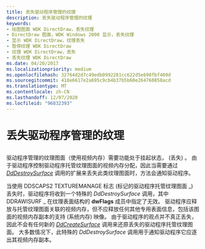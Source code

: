 ```yaml
---
title: 丢失驱动程序管理的纹理
description: 丢失驱动程序管理的纹理
keywords:
- 绘图图面 WDK DirectDraw，丢失纹理
- DirectDraw 图面，WDK Windows 2000 显示，丢失纹理
- 显示 WDK DirectDraw，纹理丢失
- 暂停纹理 WDK DirectDraw
- 纹理 WDK DirectDraw，丢失
- 丢失纹理 WDK DirectDraw
ms.date: 04/20/2017
ms.localizationpriority: medium
ms.openlocfilehash: 32764d2d7c49edb0992281cc622d5e698fbf409d
ms.sourcegitcommit: 418e6617e2a695c9cb4b37b5b60e264760858acd
ms.translationtype: MT
ms.contentlocale: zh-CN
ms.lasthandoff: 12/07/2020
ms.locfileid: "96832393"
---
```

# <a name="losing-driver-managed-textures"></a>丢失驱动程序管理的纹理


## <span id="ddk_losing_driver_managed_textures_gg"></span><span id="DDK_LOSING_DRIVER_MANAGED_TEXTURES_GG"></span>


驱动程序管理的纹理图面（使用视频内存）需要功能处于挂起状态， (丢失) 。 由于驱动程序控制驱动程序托管纹理图面的视频内存分配，因此当需要通过 [*DdDestroySurface*](/windows/win32/api/ddrawint/nc-ddrawint-pdd_surfcb_destroysurface) 调用的扩展来丢失此类纹理图面时，方法会通知驱动程序。

当使用 DDSCAPS2 TEXTUREMANAGE 标志 (标记的驱动程序托管纹理图面 \_) 丢失时，驱动程序将收到一个特殊的 *DdDestroySurface* 调用，其中 DDRAWISURF \_ 在纹理表面结构的 **dwFlags** 成员中指定了无效。 驱动程序应释放与托管纹理图面关联的视频内存，但不应释放任何其他专用表面信息，包括该图面的视频内存副本的支持 (系统内存) 映像。 由于驱动程序的观点并不真正丢失，因此不会有任何新的 [*DdCreateSurface*](/previous-versions/windows/hardware/drivers/ff549263(v=vs.85)) 调用来还原丢失的驱动程序托管纹理图面。 大多数情况下，此特殊的 *DdDestroySurface* 调用用于通知驱动程序它应逐出其视频内存副本。

 

